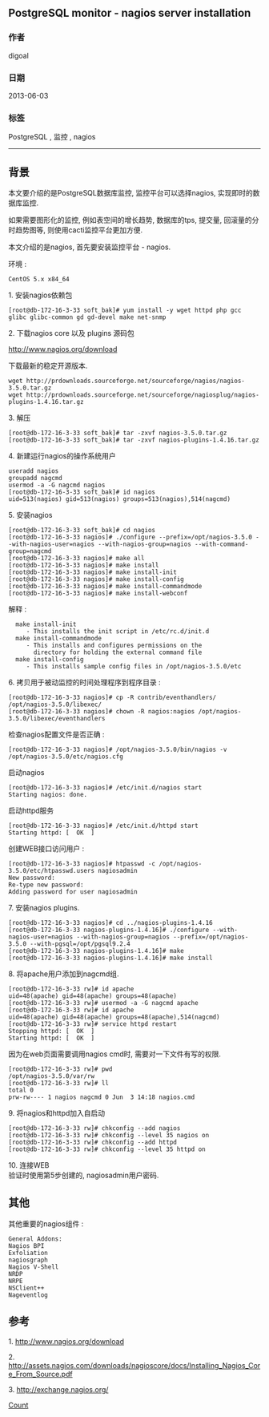 ## PostgreSQL monitor - nagios server installation  
         
### 作者         
digoal          
            
### 日期          
2013-06-03                                    
          
### 标签                                                                                                                          
PostgreSQL , 监控 , nagios        
        
----          
        
## 背景    
本文要介绍的是PostgreSQL数据库监控, 监控平台可以选择nagios, 实现即时的数据库监控.  
  
如果需要图形化的监控, 例如表空间的增长趋势, 数据库的tps, 提交量, 回滚量的分时趋势图等, 则使用cacti监控平台更加方便.  
  
本文介绍的是nagios, 首先要安装监控平台 - nagios.  
  
环境 :   
  
```  
CentOS 5.x x84_64  
```  
  
1\. 安装nagios依赖包  
  
```  
[root@db-172-16-3-33 soft_bak]# yum install -y wget httpd php gcc glibc glibc-common gd gd-devel make net-snmp  
```  
  
2\. 下载nagios core 以及 plugins 源码包  
  
http://www.nagios.org/download  
  
下载最新的稳定开源版本.  
  
```  
wget http://prdownloads.sourceforge.net/sourceforge/nagios/nagios-3.5.0.tar.gz  
wget http://prdownloads.sourceforge.net/sourceforge/nagiosplug/nagios-plugins-1.4.16.tar.gz  
```  
  
3\. 解压  
  
```  
[root@db-172-16-3-33 soft_bak]# tar -zxvf nagios-3.5.0.tar.gz  
[root@db-172-16-3-33 soft_bak]# tar -zxvf nagios-plugins-1.4.16.tar.gz  
```  
  
4\. 新建运行nagios的操作系统用户  
  
```  
useradd nagios  
groupadd nagcmd  
usermod -a -G nagcmd nagios  
[root@db-172-16-3-33 soft_bak]# id nagios  
uid=513(nagios) gid=513(nagios) groups=513(nagios),514(nagcmd)  
```  
  
5\. 安装nagios  
  
```  
[root@db-172-16-3-33 soft_bak]# cd nagios  
[root@db-172-16-3-33 nagios]# ./configure --prefix=/opt/nagios-3.5.0 --with-nagios-user=nagios --with-nagios-group=nagios --with-command-group=nagcmd  
[root@db-172-16-3-33 nagios]# make all  
[root@db-172-16-3-33 nagios]# make install  
[root@db-172-16-3-33 nagios]# make install-init  
[root@db-172-16-3-33 nagios]# make install-config  
[root@db-172-16-3-33 nagios]# make install-commandmode  
[root@db-172-16-3-33 nagios]# make install-webconf  
```  
  
解释 :   
  
```  
  make install-init  
     - This installs the init script in /etc/rc.d/init.d  
  make install-commandmode  
     - This installs and configures permissions on the  
       directory for holding the external command file  
  make install-config  
     - This installs sample config files in /opt/nagios-3.5.0/etc  
```  
  
6\. 拷贝用于被动监控的时间处理程序到程序目录 :   
  
```  
[root@db-172-16-3-33 nagios]# cp -R contrib/eventhandlers/ /opt/nagios-3.5.0/libexec/  
[root@db-172-16-3-33 nagios]# chown -R nagios:nagios /opt/nagios-3.5.0/libexec/eventhandlers  
```  
  
检查nagios配置文件是否正确 :   
  
```  
[root@db-172-16-3-33 nagios]# /opt/nagios-3.5.0/bin/nagios -v /opt/nagios-3.5.0/etc/nagios.cfg  
```  
  
启动nagios  
  
```  
[root@db-172-16-3-33 nagios]# /etc/init.d/nagios start  
Starting nagios: done.  
```  
  
启动httpd服务  
  
```  
[root@db-172-16-3-33 nagios]# /etc/init.d/httpd start  
Starting httpd: [  OK  ]  
```  
  
创建WEB接口访问用户 :   
  
```  
[root@db-172-16-3-33 nagios]# htpasswd -c /opt/nagios-3.5.0/etc/htpasswd.users nagiosadmin  
New password:   
Re-type new password:   
Adding password for user nagiosadmin  
```  
  
7\. 安装nagios plugins.  
  
```  
[root@db-172-16-3-33 nagios]# cd ../nagios-plugins-1.4.16  
[root@db-172-16-3-33 nagios-plugins-1.4.16]# ./configure --with-nagios-user=nagios --with-nagios-group=nagios --prefix=/opt/nagios-3.5.0 --with-pgsql=/opt/pgsql9.2.4  
[root@db-172-16-3-33 nagios-plugins-1.4.16]# make  
[root@db-172-16-3-33 nagios-plugins-1.4.16]# make install  
```  
  
8\. 将apache用户添加到nagcmd组.  
  
```  
[root@db-172-16-3-33 rw]# id apache  
uid=48(apache) gid=48(apache) groups=48(apache)  
[root@db-172-16-3-33 rw]# usermod -a -G nagcmd apache  
[root@db-172-16-3-33 rw]# id apache  
uid=48(apache) gid=48(apache) groups=48(apache),514(nagcmd)  
[root@db-172-16-3-33 rw]# service httpd restart  
Stopping httpd: [  OK  ]  
Starting httpd: [  OK  ]  
```  
  
因为在web页面需要调用nagios cmd时, 需要对一下文件有写的权限.  
  
```  
[root@db-172-16-3-33 rw]# pwd  
/opt/nagios-3.5.0/var/rw  
[root@db-172-16-3-33 rw]# ll  
total 0  
prw-rw---- 1 nagios nagcmd 0 Jun  3 14:18 nagios.cmd  
```  
  
9\. 将nagios和httpd加入自启动  
  
```  
[root@db-172-16-3-33 rw]# chkconfig --add nagios  
[root@db-172-16-3-33 rw]# chkconfig --level 35 nagios on  
[root@db-172-16-3-33 rw]# chkconfig --add httpd  
[root@db-172-16-3-33 rw]# chkconfig --level 35 httpd on  
```  
  
10\. 连接WEB  
验证时使用第5步创建的, nagiosadmin用户密码.  
  
## 其他  
其他重要的nagios组件 :   
  
```  
General Addons:  
Nagios BPI  
Exfoliation  
nagiosgraph  
Nagios V-Shell  
NRDP  
NRPE  
NSClient++  
Nageventlog  
```  
  
## 参考  
1\. http://www.nagios.org/download  
  
2\. http://assets.nagios.com/downloads/nagioscore/docs/Installing_Nagios_Core_From_Source.pdf  
  
3\. http://exchange.nagios.org/  
                                                              
[Count](http://info.flagcounter.com/h9V1)                                                                          
                                                                      
                            
